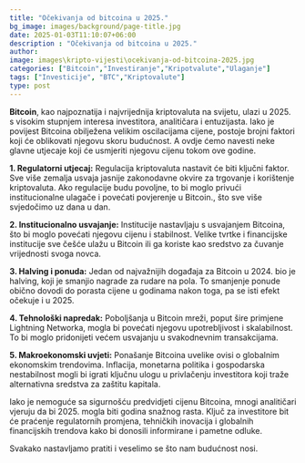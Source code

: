 ```yaml
---
title: "Očekivanja od bitcoina u 2025."
bg_image: images/background/page-title.jpg
date: 2025-01-03T11:10:07+06:00
description : "Očekivanja od bitcoina u 2025."
author: 
image: images\kripto-vijesti\ocekivanja-od-bitcoina-2025.jpg
categories: ["Bitcoin","Investiranje","Kripotvalute","Ulaganje"]
tags: ["Investicije", "BTC","Kriptovalute"]
type: post
---
```


**Bitcoin**, kao najpoznatija i najvrijednija kriptovaluta na svijetu, ulazi u 2025. s visokim stupnjem interesa investitora, analitičara i entuzijasta. Iako je povijest Bitcoina obilježena velikim oscilacijama cijene, postoje brojni faktori koji će oblikovati njegovu skoru budućnost.
A ovdje ćemo navesti neke glavne utjecaje koji će usmjeriti njegovu cijenu tokom ove godine.

**1. Regulatorni utjecaj:**
Regulacija kriptovaluta nastavit će biti ključni faktor. Sve više zemalja usvaja jasnije zakonodavne okvire za trgovanje i korištenje kriptovaluta. Ako regulacije budu povoljne, to bi moglo privući institucionalne ulagače i povećati povjerenje u Bitcoin., što sve više svjedočimo uz dana u dan.

**2. Institucionalno usvajanje:**
Institucije nastavljaju s usvajanjem Bitcoina, što bi moglo povećati njegovu cijenu i stabilnost. Velike tvrtke i financijske institucije sve češće ulažu u Bitcoin ili ga koriste kao sredstvo za čuvanje vrijednosti svoga novca.

**3. Halving i ponuda:**
Jedan od najvažnijih događaja za Bitcoin u 2024. bio je halving, koji je smanjio nagrade za rudare na pola. To smanjenje ponude obično dovodi do porasta cijene u godinama nakon toga, pa se isti efekt očekuje i u 2025.

**4. Tehnološki napredak:**
Poboljšanja u Bitcoin mreži, poput šire primjene Lightning Networka, mogla bi povećati njegovu upotrebljivost i skalabilnost. To bi moglo pridonijeti većem usvajanju u svakodnevnim transakcijama.

**5. Makroekonomski uvjeti:**
Ponašanje Bitcoina uvelike ovisi o globalnim ekonomskim trendovima. Inflacija, monetarna politika i gospodarska nestabilnost mogli bi igrati ključnu ulogu u privlačenju investitora koji traže alternativna sredstva za zaštitu kapitala.

Iako je nemoguće sa sigurnošću predvidjeti cijenu Bitcoina, mnogi analitičari vjeruju da bi 2025. mogla biti godina snažnog rasta. Ključ za investitore bit će praćenje regulatornih promjena, tehničkih inovacija i globalnih financijskih trendova kako bi donosili informirane i pametne odluke.

Svakako nastavljamo pratiti i veselimo se što nam budućnost nosi.




